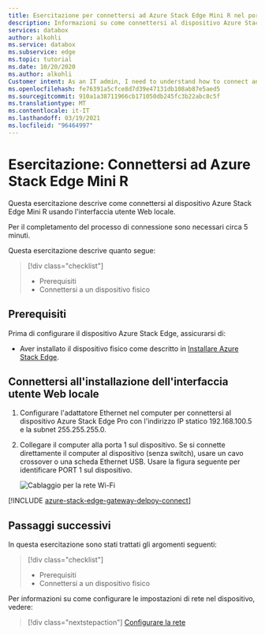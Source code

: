 ```yaml
---
title: Esercitazione per connettersi ad Azure Stack Edge Mini R nel portale di Azure
description: Informazioni su come connettersi al dispositivo Azure Stack Edge Mini R usando l'interfaccia utente Web locale.
services: databox
author: alkohli
ms.service: databox
ms.subservice: edge
ms.topic: tutorial
ms.date: 10/20/2020
ms.author: alkohli
Customer intent: As an IT admin, I need to understand how to connect and activate Azure Stack Edge Mini R so I can use it to transfer data to Azure.
ms.openlocfilehash: fe76391a5cfce8d7d39e47131db108ab87e5aed5
ms.sourcegitcommit: 910a1a38711966cb171050db245fc3b22abc8c5f
ms.translationtype: MT
ms.contentlocale: it-IT
ms.lasthandoff: 03/19/2021
ms.locfileid: "96464997"
---
```

# <a name="tutorial-connect-to-azure-stack-edge-mini-r"></a>Esercitazione: Connettersi ad Azure Stack Edge Mini R

Questa esercitazione descrive come connettersi al dispositivo Azure Stack Edge Mini R usando l'interfaccia utente Web locale.

Per il completamento del processo di connessione sono necessari circa 5 minuti.

Questa esercitazione descrive quanto segue:

> [!div class="checklist"]
>
> * Prerequisiti
> * Connettersi a un dispositivo fisico



## <a name="prerequisites"></a>Prerequisiti

Prima di configurare il dispositivo Azure Stack Edge, assicurarsi di:

* Aver installato il dispositivo fisico come descritto in [Installare Azure Stack Edge](azure-stack-edge-mini-r-deploy-install.md).


## <a name="connect-to-the-local-web-ui-setup"></a>Connettersi all'installazione dell'interfaccia utente Web locale

1. Configurare l'adattatore Ethernet nel computer per connettersi al dispositivo Azure Stack Edge Pro con l'indirizzo IP statico 192.168.100.5 e la subnet 255.255.255.0.

2. Collegare il computer alla porta 1 sul dispositivo. Se si connette direttamente il computer al dispositivo (senza switch), usare un cavo crossover o una scheda Ethernet USB. Usare la figura seguente per identificare PORT 1 sul dispositivo.

    ![Cablaggio per la rete Wi-Fi](./media/azure-stack-edge-mini-r-deploy-install/wireless-cabled.png)

[!INCLUDE [azure-stack-edge-gateway-delpoy-connect](../../includes/azure-stack-edge-gateway-deploy-connect.md)]


## <a name="next-steps"></a>Passaggi successivi

In questa esercitazione sono stati trattati gli argomenti seguenti:

> [!div class="checklist"]
> * Prerequisiti
> * Connettersi a un dispositivo fisico


Per informazioni su come configurare le impostazioni di rete nel dispositivo, vedere:

> [!div class="nextstepaction"]
> [Configurare la rete](./azure-stack-edge-mini-r-deploy-configure-network-compute-web-proxy.md)
